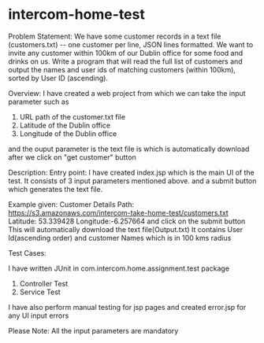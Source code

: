 # intercom-home-test
Problem Statement: We have some customer records in a text file (customers.txt) -- one customer per line, JSON lines formatted. We want to invite any customer within 100km of our Dublin office for some food and drinks on us. Write a program that will read the full list of customers and output the names and user ids of matching customers (within 100km), sorted by User ID
 (ascending).

Overview:
I have created a web project from which we can take the input parameter such as
1. URL path of the customer.txt file
2. Latitude of the Dublin office
3. Longitude of the Dublin office

and the ouput parameter is the text file is which is automatically download after we click on "get customer" button

Description:
Entry point:
I have created index.jsp which is the main UI of the test.
It consists of 3 input parameters mentioned above.
and a submit button which generates the text file.

Example given:
Customer Details Path: https://s3.amazonaws.com/intercom-take-home-test/customers.txt
Latitude: 53.339428
Longitude:-6.257664
and click on the submit button
This will automatically download the text file(Output.txt)
It contains User Id(ascending order) and customer Names which is in 100 kms radius


Test Cases:

I have written JUnit in com.intercom.home.assignment.test package
1. Controller Test
2. Service Test

I have also perform manual testing for jsp pages and created error.jsp for any UI input errors

Please Note:
All the input parameters are mandatory
